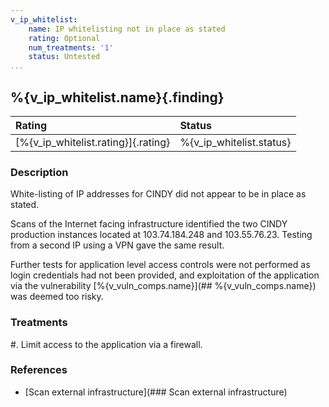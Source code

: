 ```yaml
---
v_ip_whitelist:
    name: IP whitelisting not in place as stated
    rating: Optional
    num_treatments: '1'
    status: Untested
...
```


## %{v_ip_whitelist.name}{.finding}

Rating                          | Status               |
:-------------------------------|:---------------------|
[%{v_ip_whitelist.rating}]{.rating} | %{v_ip_whitelist.status} | 

### Description

White-listing of IP addresses for CINDY did not appear to be in place as stated.

Scans of the Internet facing infrastructure identified the two CINDY production instances located at  103.74.184.248 and 103.55.76.23. Testing from a second IP using a VPN gave the same result. 

Further tests for application level access controls were not performed as login credentials had not been provided, and exploitation of the application via the vulnerability [%{v_vuln_comps.name}](## %{v_vuln_comps.name}) was deemed too risky.

### Treatments
<div class="treatment">
#. Limit access to the application via a firewall.
</div>

### References

* [Scan external infrastructure](### Scan external infrastructure)
